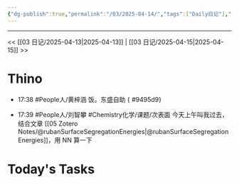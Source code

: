 ```yaml
---
{"dg-publish":true,"permalink":"/03/2025-04-14/","tags":["Daily日记"],"noteIcon":"","created":"2025-01-31T00:35","updated":"2025-07-01T13:38"}
---
```



---
<< [[03 日记/2025-04-13\|2025-04-13]]  |  [[03 日记/2025-04-15\|2025-04-15]]  >>

# Thino
- 17:38 
    #People人/黄梓涵
    饭。东盛自助 
{ #9495d9}

- 17:39 
    #People人/刘智攀 #Chemistry化学/课题/次表面
    今天上午叫我过去，结合文章 [[05 Zotero Notes/@rubanSurfaceSegregationEnergies\|@rubanSurfaceSegregationEnergies]]，用 NN 算一下 

# Today's Tasks
